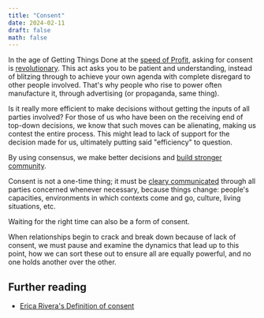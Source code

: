 ```yaml
---
title: "Consent"
date: 2024-02-11
draft: false
math: false
---
```


In the age of Getting Things Done at the [speed of Profit](/capitalism),
asking for consent is [revolutionary](/revolution).
This act asks you to be patient and understanding, instead of blitzing
through to achieve your own agenda with complete disregard to other people
involved.
That's why people who rise to power often manufacture it, through
advertising (or propaganda, same thing).

Is it really more efficient to make decisions without getting the inputs
of all parties involved? For those of us who have been on the receiving
end of top-down decisions, we know that such moves can be
alienating, making us contest the entire process. This might lead to
lack of support for the decision made for us, ultimately putting
said "efficiency" to question.

By using consensus, we make better decisions
and [build stronger community](/community).

Consent is not a one-time thing;
it must be [cleary communicated](/communication)
through all parties concerned whenever
necessary, because things change: people's capacities, environments in
which contexts come and go, culture, living situations, etc.

Waiting for the right time can also be a form of consent.

When relationships begin to crack and break down because of lack of
consent, we must pause and examine the dynamics that lead up to this
point, how we can sort these out to ensure all are equally powerful, and
no one holds another over the other.

## Further reading

- [Erica Rivera's Definition of consent](https://riveraerica.com/consent)
